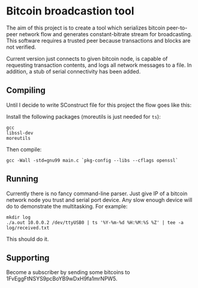 <!-- -*- mode: markdown; coding: utf-8 -*- -->

# Bitcoin broadcastion tool

The aim of this project is to create a tool which serializes bitcoin
peer-to-peer network flow and generates constant-bitrate stream for
broadcasting. This software requires a trusted peer because
transactions and blocks are not verified.

Current version just connects to given bitcoin node, is capable of
requesting transaction contents, and logs all network messages to a
file. In addition, a stub of serial connectivity has been added.

## Compiling

Until I decide to write SConstruct file for this project the flow goes like this:

Install the following packages (moreutils is just needed for `ts`):

	gcc
	libssl-dev
	moreutils

Then compile:

	gcc -Wall -std=gnu99 main.c `pkg-config --libs --cflags openssl`

## Running

Currently there is no fancy command-line parser. Just give IP of a
bitcoin network node you trust and serial port device. Any slow enough
device will do to demonstrate the multitasking. For example:

	mkdir log
	./a.out 10.0.0.2 /dev/ttyUSB0 | ts '%Y-%m-%d %H:%M:%S %Z' | tee -a log/received.txt

This should do it.

## Supporting

Become a subscriber by sending some bitcoins to 1FvEggFtNSYS9pcBoYB9wDxH9fa1mrNPW5.

